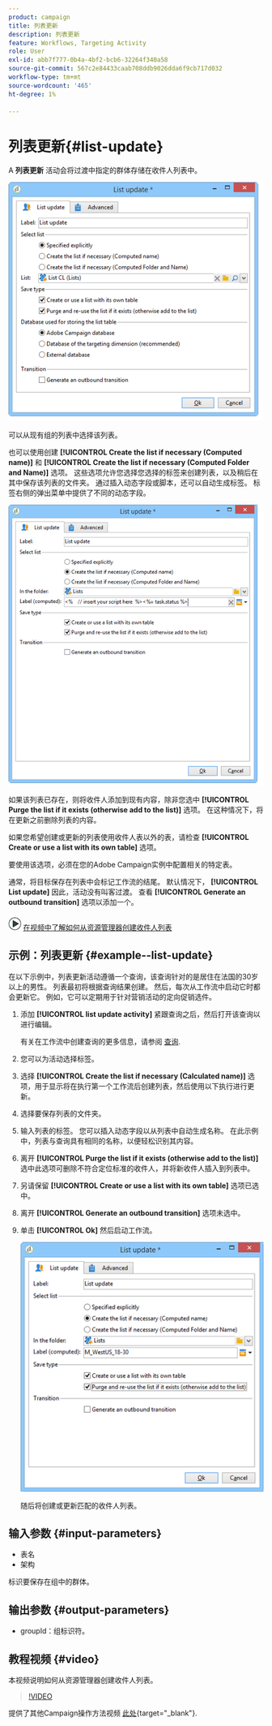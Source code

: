 ```yaml
---
product: campaign
title: 列表更新
description: 列表更新
feature: Workflows, Targeting Activity
role: User
exl-id: abb7f777-0b4a-4bf2-bcb6-32264f340a58
source-git-commit: 567c2e84433caab708ddb9026dda6f9cb717d032
workflow-type: tm+mt
source-wordcount: '465'
ht-degree: 1%

---
```


# 列表更新{#list-update}



A **列表更新** 活动会将过渡中指定的群体存储在收件人列表中。

![](assets/s_user_segmentation_update_group.png)

可以从现有组的列表中选择该列表。

也可以使用创建 **[!UICONTROL Create the list if necessary (Computed name)]** 和 **[!UICONTROL Create the list if necessary (Computed Folder and Name)]** 选项。 这些选项允许您选择您选择的标签来创建列表，以及稍后在其中保存该列表的文件夹。 通过插入动态字段或脚本，还可以自动生成标签。 标签右侧的弹出菜单中提供了不同的动态字段。

![](assets/s_user_segmentation_update_list_calc.png)

如果该列表已存在，则将收件人添加到现有内容，除非您选中 **[!UICONTROL Purge the list if it exists (otherwise add to the list)]** 选项。 在这种情况下，将在更新之前删除列表的内容。

如果您希望创建或更新的列表使用收件人表以外的表，请检查 **[!UICONTROL Create or use a list with its own table]** 选项。

要使用该选项，必须在您的Adobe Campaign实例中配置相关的特定表。

通常，将目标保存在列表中会标记工作流的结尾。 默认情况下， **[!UICONTROL List update]** 因此，活动没有叫客过渡。 查看 **[!UICONTROL Generate an outbound transition]** 选项以添加一个。

![](assets/do-not-localize/how-to-video.png) [在视频中了解如何从资源管理器创建收件人列表](#video)

## 示例：列表更新 {#example--list-update}

在以下示例中，列表更新活动遵循一个查询，该查询针对的是居住在法国的30岁以上的男性。 列表最初将根据查询结果创建。 然后，每次从工作流中启动它时都会更新它。 例如，它可以定期用于针对营销活动的定向促销选件。

1. 添加 **[!UICONTROL list update activity]** 紧跟查询之后，然后打开该查询以进行编辑。

   有关在工作流中创建查询的更多信息，请参阅 [查询](query.md).

1. 您可以为活动选择标签。
1. 选择 **[!UICONTROL Create the list if necessary (Calculated name)]** 选项，用于显示将在执行第一个工作流后创建列表，然后使用以下执行进行更新。
1. 选择要保存列表的文件夹。
1. 输入列表的标签。 您可以插入动态字段以从列表中自动生成名称。 在此示例中，列表与查询具有相同的名称，以便轻松识别其内容。
1. 离开 **[!UICONTROL Purge the list if it exists (otherwise add to the list)]** 选中此选项可删除不符合定位标准的收件人，并将新收件人插入到列表中。
1. 另请保留 **[!UICONTROL Create or use a list with its own table]** 选项已选中。
1. 离开 **[!UICONTROL Generate an outbound transition]** 选项未选中。
1. 单击 **[!UICONTROL Ok]** 然后启动工作流。

   ![](assets/s_user_segmentation_update_list_calc_example.png)

   随后将创建或更新匹配的收件人列表。

## 输入参数 {#input-parameters}

* 表名
* 架构

标识要保存在组中的群体。

## 输出参数 {#output-parameters}

* groupId：组标识符。

## 教程视频 {#video}

本视频说明如何从资源管理器创建收件人列表。

>[!VIDEO](https://video.tv.adobe.com/v/25602/quality=12)

提供了其他Campaign操作方法视频 [此处](https://experienceleague.adobe.com/docs/campaign-learn/tutorials/getting-started/introduction-to-adobe-campaign.html){target="_blank"}.